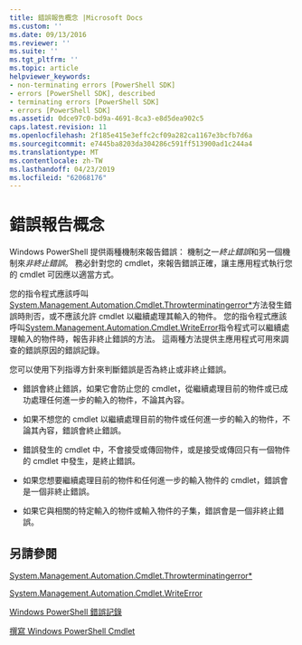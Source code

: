 ```yaml
---
title: 錯誤報告概念 |Microsoft Docs
ms.custom: ''
ms.date: 09/13/2016
ms.reviewer: ''
ms.suite: ''
ms.tgt_pltfrm: ''
ms.topic: article
helpviewer_keywords:
- non-terminating errors [PowerShell SDK]
- errors [PowerShell SDK], described
- terminating errors [PowerShell SDK]
- errors [PowerShell SDK]
ms.assetid: 0dce97c0-bd9a-4691-8ca3-e8d5dea902c5
caps.latest.revision: 11
ms.openlocfilehash: 2f185e415e3effc2cf09a282ca1167e3bcfb7d6a
ms.sourcegitcommit: e7445ba8203da304286c591ff513900ad1c244a4
ms.translationtype: MT
ms.contentlocale: zh-TW
ms.lasthandoff: 04/23/2019
ms.locfileid: "62068176"
---
```

# <a name="error-reporting-concepts"></a>錯誤報告概念

Windows PowerShell 提供兩種機制來報告錯誤： 機制之一*終止錯誤*和另一個機制來*非終止錯誤*。 務必針對您的 cmdlet，來報告錯誤正確，讓主應用程式執行您的 cmdlet 可因應以適當方式。

您的指令程式應該呼叫[System.Management.Automation.Cmdlet.Throwterminatingerror*](/dotnet/api/System.Management.Automation.Cmdlet.ThrowTerminatingError)方法發生錯誤時則否，或不應該允許 cmdlet 以繼續處理其輸入的物件。 您的指令程式應該呼叫[System.Management.Automation.Cmdlet.WriteError](/dotnet/api/System.Management.Automation.Cmdlet.WriteError)指令程式可以繼續處理輸入的物件時，報告非終止錯誤的方法。 這兩種方法提供主應用程式可用來調查的錯誤原因的錯誤記錄。

您可以使用下列指導方針來判斷錯誤是否為終止或非終止錯誤。

- 錯誤會終止錯誤，如果它會防止您的 cmdlet，從繼續處理目前的物件或已成功處理任何進一步的輸入的物件，不論其內容。

- 如果不想您的 cmdlet 以繼續處理目前的物件或任何進一步的輸入的物件，不論其內容，錯誤會終止錯誤。

- 錯誤發生的 cmdlet 中，不會接受或傳回物件，或是接受或傳回只有一個物件的 cmdlet 中發生，是終止錯誤。

- 如果您想要繼續處理目前的物件和任何進一步的輸入物件的 cmdlet，錯誤會是一個非終止錯誤。

- 如果它與相關的特定輸入的物件或輸入物件的子集，錯誤會是一個非終止錯誤。

## <a name="see-also"></a>另請參閱

[System.Management.Automation.Cmdlet.Throwterminatingerror*](/dotnet/api/System.Management.Automation.Cmdlet.ThrowTerminatingError)

[System.Management.Automation.Cmdlet.WriteError](/dotnet/api/System.Management.Automation.Cmdlet.WriteError)

[Windows PowerShell 錯誤記錄](./windows-powershell-error-records.md)

[撰寫 Windows PowerShell Cmdlet](./writing-a-windows-powershell-cmdlet.md)
